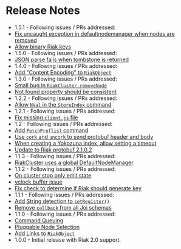 Release Notes
=============

* 1.5.1 - Following issues / PRs addressed:
 * [Fix uncaught exception in defaultnodemanager when nodes are removed](https://github.com/basho/riak-nodejs-client/pull/89)
 * [Allow binary Riak keys](https://github.com/basho/riak-nodejs-client/pull/87)
* 1.5.0 - Following issues / PRs addressed:
 * [JSON parse fails when tombstone is returned](https://github.com/basho/riak-nodejs-client/issues/74)
* 1.4.0 - Following issues / PRs addressed:
 * [Add "Content Encoding" to `RiakObject`](https://github.com/basho/riak-nodejs-client/pull/71)
* 1.3.0 - Following issues / PRs addressed:
 * [Small bug in `RiakCluster.removeNode`](https://github.com/basho/riak-nodejs-client/issues/68)
 * [Not found property should be consistent](https://github.com/basho/riak-nodejs-client/issues/65)
* 1.2.2 - Following issues / PRs addressed:
 * [Allow `NVal` in the `StoreIndex` command](https://github.com/basho/riak-nodejs-client/issues/60)
* 1.2.1 - Following issues / PRs addressed:
 * [Fix missing `client.js` file](https://github.com/basho/riak-nodejs-client/issues/59)
* 1.2 - Following issues / PRs addressed:
 * [Add `FetchPreflist` command](https://github.com/basho/riak-nodejs-client/pull/58)
 * [Use `cork` and `uncork` to send protobuf header and body](https://github.com/basho/riak-nodejs-client/pull/57)
 * [When creating a Yokozuna index, allow setting a timeout](https://github.com/basho/riak-nodejs-client/pull/55)
 * [Update to Riak protobuf 2.1.0.2](https://github.com/basho/riak-nodejs-client/pull/54)
* 1.1.3 - Following issues / PRs addressed:
 * [RiakCluster uses a global DefaultNodeManager](https://github.com/basho/riak-nodejs-client/issues/49)
* 1.1.2 - Following issues / PRs addressed:
 * [On cluster stop only emit state](https://github.com/basho/riak-nodejs-client/pull/46)
 * [vclock buffer issue](https://github.com/basho/riak-nodejs-client/issues/45)
 * [Fix check to determine if Riak should generate key](https://github.com/basho/riak-nodejs-client/pull/44)
* 1.1.1 - Following issues / PRs addressed:
 * [Add String detection to `setRegister()`](https://github.com/basho/riak-nodejs-client/pull/41)
 * [Remove `callback` from all Joi schemas](https://github.com/basho/riak-nodejs-client/pull/40)
* 1.1.0 - Following issues / PRs addressed:
 * [Command Queuing](https://github.com/basho/riak-nodejs-client/pull/38)
 * [Pluggable Node Selection](https://github.com/basho/riak-nodejs-client/pull/37)
 * [Add Links to `RiakObject`](https://github.com/basho/riak-nodejs-client/pull/35)
* 1.0.0 - Initial release with Riak 2.0 support.
